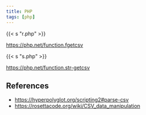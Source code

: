 ```yaml
---
title: PHP
tags: [php]
---
```


{{< s "r.php" >}}

<https://php.net/function.fgetcsv>

{{< s "s.php" >}}

<https://php.net/function.str-getcsv>

## References

- <https://hyperpolyglot.org/scripting2#parse-csv>
- <https://rosettacode.org/wiki/CSV_data_manipulation>
